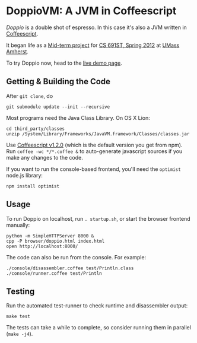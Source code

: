 DoppioVM: A JVM in Coffeescript
=================================

_Doppio_ is a double shot of espresso.
In this case it's also a JVM written in [Coffeescript](http://coffeescript.org/).

It began life as a [Mid-term project](http://plasma.cs.umass.edu/emery/grad-systems-project-1) 
for [CS 691ST, Spring 2012](http://plasma.cs.umass.edu/emery/grad-systems)
at [UMass Amherst](http://www.cs.umass.edu/).

To try Doppio now, head to the [live demo page](http://int3.github.com/doppio/).


Getting & Building the Code
---------------------------

After `git clone`, do

    git submodule update --init --recursive

Most programs need the Java Class Library. On OS X Lion:

    cd third_party/classes
    unzip /System/Library/Frameworks/JavaVM.framework/Classes/classes.jar

Use [Coffeescript v1.2.0](http://coffeescript.org/) (which is the default version you get from npm).
Run `coffee -wc */*.coffee &` to auto-generate javascript sources if you make any changes to the code.

If you want to run the console-based frontend, you'll need the `optimist` node.js library:

    npm install optimist
    
Usage
-----

To run Doppio on localhost, run `. startup.sh`, or start the browser frontend manually:

    python -m SimpleHTTPServer 8000 &
    cpp -P browser/doppio.html index.html
    open http://localhost:8000/

The code can also be run from the console. For example:

    ./console/disassembler.coffee test/Println.class
    ./console/runner.coffee test/Println

Testing
-------

Run the automated test-runner to check runtime and disassembler output:

    make test

The tests can take a while to complete, so consider running them in parallel (`make -j4`).
